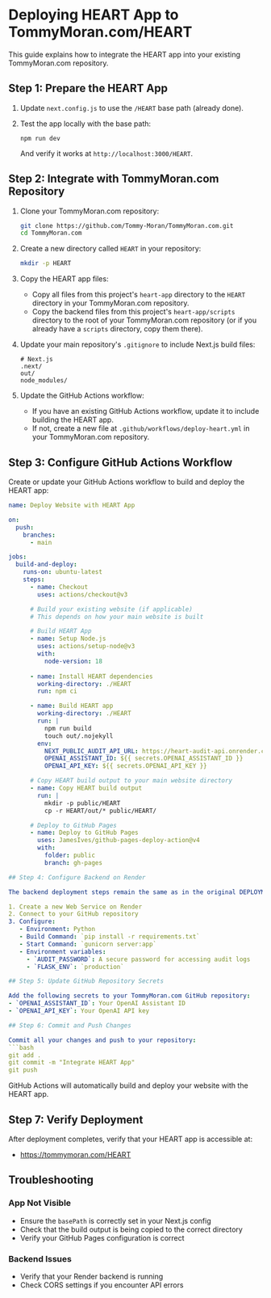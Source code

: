 # Deploying HEART App to TommyMoran.com/HEART

This guide explains how to integrate the HEART app into your existing TommyMoran.com repository.

## Step 1: Prepare the HEART App

1. Update `next.config.js` to use the `/HEART` base path (already done).

2. Test the app locally with the base path:
   ```
   npm run dev
   ```
   And verify it works at `http://localhost:3000/HEART`.

## Step 2: Integrate with TommyMoran.com Repository

1. Clone your TommyMoran.com repository:
   ```bash
   git clone https://github.com/Tommy-Moran/TommyMoran.com.git
   cd TommyMoran.com
   ```

2. Create a new directory called `HEART` in your repository:
   ```bash
   mkdir -p HEART
   ```

3. Copy the HEART app files:
   - Copy all files from this project's `heart-app` directory to the `HEART` directory in your TommyMoran.com repository.
   - Copy the backend files from this project's `heart-app/scripts` directory to the root of your TommyMoran.com repository (or if you already have a `scripts` directory, copy them there).

4. Update your main repository's `.gitignore` to include Next.js build files:
   ```
   # Next.js
   .next/
   out/
   node_modules/
   ```

5. Update the GitHub Actions workflow:
   - If you have an existing GitHub Actions workflow, update it to include building the HEART app.
   - If not, create a new file at `.github/workflows/deploy-heart.yml` in your TommyMoran.com repository.

## Step 3: Configure GitHub Actions Workflow

Create or update your GitHub Actions workflow to build and deploy the HEART app:

```yaml
name: Deploy Website with HEART App

on:
  push:
    branches:
      - main

jobs:
  build-and-deploy:
    runs-on: ubuntu-latest
    steps:
      - name: Checkout
        uses: actions/checkout@v3

      # Build your existing website (if applicable)
      # This depends on how your main website is built

      # Build HEART App
      - name: Setup Node.js
        uses: actions/setup-node@v3
        with:
          node-version: 18
          
      - name: Install HEART dependencies
        working-directory: ./HEART
        run: npm ci

      - name: Build HEART app
        working-directory: ./HEART
        run: |
          npm run build
          touch out/.nojekyll
        env:
          NEXT_PUBLIC_AUDIT_API_URL: https://heart-audit-api.onrender.com
          OPENAI_ASSISTANT_ID: ${{ secrets.OPENAI_ASSISTANT_ID }}
          OPENAI_API_KEY: ${{ secrets.OPENAI_API_KEY }}

      # Copy HEART build output to your main website directory
      - name: Copy HEART build output
        run: |
          mkdir -p public/HEART
          cp -r HEART/out/* public/HEART/

      # Deploy to GitHub Pages
      - name: Deploy to GitHub Pages
        uses: JamesIves/github-pages-deploy-action@v4
        with:
          folder: public
          branch: gh-pages

## Step 4: Configure Backend on Render

The backend deployment steps remain the same as in the original DEPLOYMENT.md:

1. Create a new Web Service on Render
2. Connect to your GitHub repository
3. Configure:
   - Environment: Python
   - Build Command: `pip install -r requirements.txt`
   - Start Command: `gunicorn server:app`
   - Environment variables:
     - `AUDIT_PASSWORD`: A secure password for accessing audit logs
     - `FLASK_ENV`: `production`

## Step 5: Update GitHub Repository Secrets

Add the following secrets to your TommyMoran.com GitHub repository:
- `OPENAI_ASSISTANT_ID`: Your OpenAI Assistant ID
- `OPENAI_API_KEY`: Your OpenAI API key

## Step 6: Commit and Push Changes

Commit all your changes and push to your repository:
```bash
git add .
git commit -m "Integrate HEART App"
git push
```

GitHub Actions will automatically build and deploy your website with the HEART app.

## Step 7: Verify Deployment

After deployment completes, verify that your HEART app is accessible at:
- https://tommymoran.com/HEART

## Troubleshooting

### App Not Visible
- Ensure the `basePath` is correctly set in your Next.js config
- Check that the build output is being copied to the correct directory
- Verify your GitHub Pages configuration is correct

### Backend Issues
- Verify that your Render backend is running
- Check CORS settings if you encounter API errors 